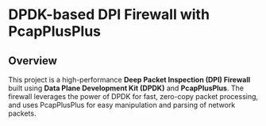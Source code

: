 # DPDK-based DPI Firewall with PcapPlusPlus

## Overview
This project is a high-performance **Deep Packet Inspection (DPI) Firewall** built using **Data Plane Development Kit (DPDK)** and **PcapPlusPlus**. The firewall leverages the power of DPDK for fast, zero-copy packet processing, and uses PcapPlusPlus for easy manipulation and parsing of network packets.

